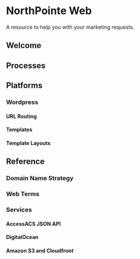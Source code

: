 NorthPointe Web
=======================

A resource to help you with your marketing requests.

## Welcome
## Processes
## Platforms
### Wordpress
#### URL Routing
#### Templates
#### Template Layouts
## Reference
### Domain Name Strategy
### Web Terms
### Services
#### AccessACS JSON API
#### DigitalOcean
#### Amazon S3 and Cloudfront